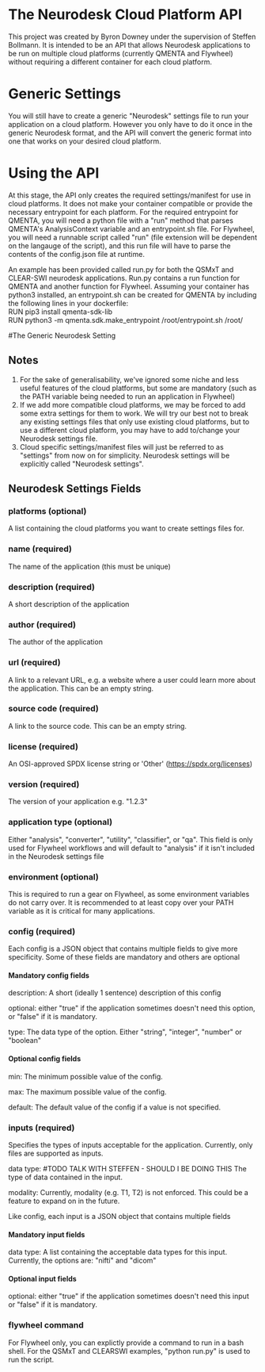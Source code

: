 # The Neurodesk Cloud Platform API
This project was created by Byron Downey under the supervision of Steffen Bollmann. It is intended to be an API that allows Neurodesk applications to be run on multiple cloud platforms (currently QMENTA and Flywheel) without requiring a different container for each cloud platform.

# Generic Settings
You will still have to create a generic "Neurodesk" settings file to run your application on a cloud platform. However you only have to do it once in the generic Neurodesk format, and the API will convert the generic format into one that works on your desired cloud platform.

# Using the API
At this stage, the API only creates the required settings/manifest for use in cloud platforms. It does not make your container compatible or provide the necessary entrypoint for each platform. For the required entrypoint for QMENTA, you will need a python file with a "run" method that parses QMENTA's AnalysisContext variable and an entrypoint.sh file. For Flywheel, you will need a runnable script called "run" (file extension will be dependent on the langauge of the script), and this run file will have to parse the contents of the config.json file at runtime.

An example has been provided called run.py for both the QSMxT and CLEAR-SWI neurodesk applications. Run.py contains a run function for QMENTA and another function for Flywheel. Assuming your container has python3 installed, an entrypoint.sh can be created for QMENTA by including the following lines in your dockerfile:  
RUN pip3 install qmenta-sdk-lib  
RUN python3 -m qmenta.sdk.make_entrypoint /root/entrypoint.sh /root/  

#The Generic Neurodesk Setting
## Notes
1. For the sake of generalisability, we've ignored some niche and less useful features of the cloud platforms, but some are mandatory (such as the PATH variable being needed to run an application in Flywheel)
2. If we add more compatible cloud platforms, we may be forced to add some extra settings for them to work. We will try our best not to break any existing settings files that only use existing cloud platforms, but to use a different cloud platform, you may have to add to/change your Neurodesk settings file.
3. Cloud specific settings/manifest files will just be referred to as "settings" from now on for simplicity. Neurodesk settings will be explicitly called "Neurodesk settings".

## Neurodesk Settings Fields

### platforms (optional)
A list containing the cloud platforms you want to create settings files for. 

### name (required)
The name of the application (this must be unique)

### description (required)
A short description of the application

### author (required)
The author of the application

### url (required)
A link to a relevant URL, e.g. a website where a user could learn more about the application. This can be an empty string.

### source code (required)
A link to the source code. This can be an empty string.

### license (required)
An OSI-approved SPDX license string or 'Other' (https://spdx.org/licenses)

### version (required)
The version of your application e.g. "1.2.3"

### application type (optional)

Either "analysis", "converter", "utility", "classifier", or "qa". This field is only used for Flywheel workflows and
will default to "analysis" if it isn't included in the Neurodesk settings file

### environment (optional)

This is required to run a gear on Flywheel, as some environment variables do not carry over. It is recommended to at least copy over your PATH variable as it is critical for many applications. 

### config (required)
Each config is a JSON object that contains multiple fields to give more specificity. Some of these fields are mandatory and others are optional

#### Mandatory config fields
description: A short (ideally 1 sentence) description of this config

optional: either "true" if the application sometimes doesn't need this option, or "false" if it is mandatory.

type: The data type of the option. Either "string", "integer", "number" or "boolean"

#### Optional config fields
min: The minimum possible value of the config.

max: The maximum possible value of the config.

default: The default value of the config if a value is not specified.

### inputs (required)
Specifies the types of inputs acceptable for the application. Currently, only files are supported as inputs.

data type: #TODO TALK WITH STEFFEN - SHOULD I BE DOING THIS The type of data contained in the input.

modality: Currently, modality (e.g. T1, T2) is not enforced. This could be a feature to expand on in the future.

Like config, each input is a JSON object that contains multiple fields

#### Mandatory input fields
data type: A list containing the acceptable data types for this input. Currently, the options are: "nifti" and "dicom"

#### Optional input fields
optional: either "true" if the application sometimes doesn't need this input or "false" if it is mandatory.

### flywheel command
For Flywheel only, you can explictly provide a command to run in a bash shell. For the QSMxT and CLEARSWI examples, "python run.py" is used to run the script.